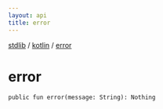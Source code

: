 ```yaml
---
layout: api
title: error
---
```

[stdlib](../index.html) / [kotlin](index.html) / [error](error.html)

# error

```
public fun error(message: String): Nothing
```

